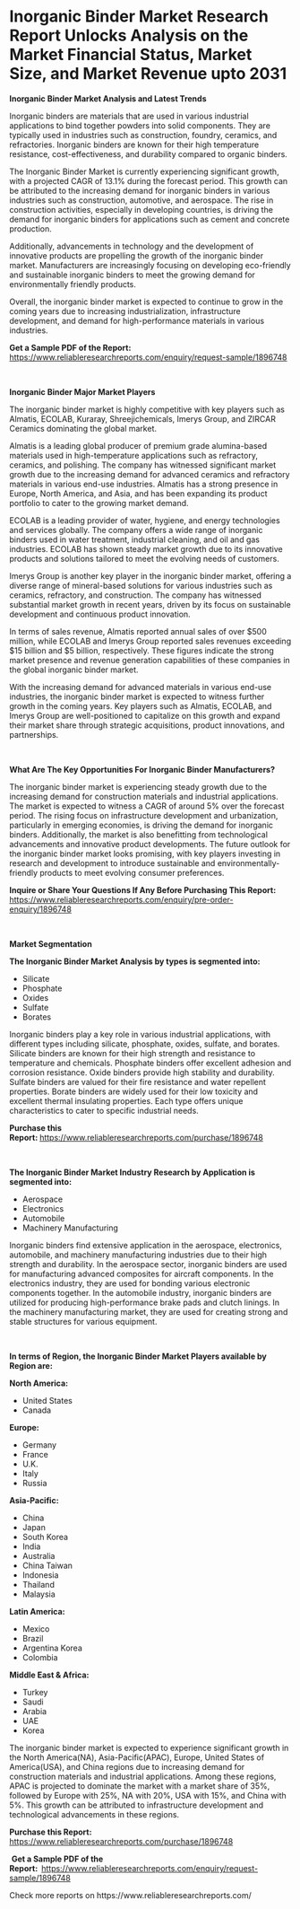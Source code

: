 <p><h1>Inorganic Binder Market Research Report Unlocks Analysis on the Market Financial Status, Market Size, and Market Revenue upto 2031</h1></p><p><strong>Inorganic Binder Market Analysis and Latest Trends</strong></p>
<p><p>Inorganic binders are materials that are used in various industrial applications to bind together powders into solid components. They are typically used in industries such as construction, foundry, ceramics, and refractories. Inorganic binders are known for their high temperature resistance, cost-effectiveness, and durability compared to organic binders.</p><p>The Inorganic Binder Market is currently experiencing significant growth, with a projected CAGR of 13.1% during the forecast period. This growth can be attributed to the increasing demand for inorganic binders in various industries such as construction, automotive, and aerospace. The rise in construction activities, especially in developing countries, is driving the demand for inorganic binders for applications such as cement and concrete production.</p><p>Additionally, advancements in technology and the development of innovative products are propelling the growth of the inorganic binder market. Manufacturers are increasingly focusing on developing eco-friendly and sustainable inorganic binders to meet the growing demand for environmentally friendly products.</p><p>Overall, the inorganic binder market is expected to continue to grow in the coming years due to increasing industrialization, infrastructure development, and demand for high-performance materials in various industries.</p></p>
<p><strong>Get a Sample PDF of the Report:&nbsp;</strong> <a href="https://www.reliableresearchreports.com/enquiry/request-sample/1896748">https://www.reliableresearchreports.com/enquiry/request-sample/1896748</a></p>
<p>&nbsp;</p>
<p><strong>Inorganic Binder Major Market Players</strong></p>
<p><p>The inorganic binder market is highly competitive with key players such as Almatis, ECOLAB, Kuraray, Shreejichemicals, Imerys Group, and ZIRCAR Ceramics dominating the global market. </p><p>Almatis is a leading global producer of premium grade alumina-based materials used in high-temperature applications such as refractory, ceramics, and polishing. The company has witnessed significant market growth due to the increasing demand for advanced ceramics and refractory materials in various end-use industries. Almatis has a strong presence in Europe, North America, and Asia, and has been expanding its product portfolio to cater to the growing market demand.</p><p>ECOLAB is a leading provider of water, hygiene, and energy technologies and services globally. The company offers a wide range of inorganic binders used in water treatment, industrial cleaning, and oil and gas industries. ECOLAB has shown steady market growth due to its innovative products and solutions tailored to meet the evolving needs of customers.</p><p>Imerys Group is another key player in the inorganic binder market, offering a diverse range of mineral-based solutions for various industries such as ceramics, refractory, and construction. The company has witnessed substantial market growth in recent years, driven by its focus on sustainable development and continuous product innovation.</p><p>In terms of sales revenue, Almatis reported annual sales of over $500 million, while ECOLAB and Imerys Group reported sales revenues exceeding $15 billion and $5 billion, respectively. These figures indicate the strong market presence and revenue generation capabilities of these companies in the global inorganic binder market. </p><p>With the increasing demand for advanced materials in various end-use industries, the inorganic binder market is expected to witness further growth in the coming years. Key players such as Almatis, ECOLAB, and Imerys Group are well-positioned to capitalize on this growth and expand their market share through strategic acquisitions, product innovations, and partnerships.</p></p>
<p>&nbsp;</p>
<p><strong>What Are The Key Opportunities For Inorganic Binder Manufacturers?</strong></p>
<p><p>The inorganic binder market is experiencing steady growth due to the increasing demand for construction materials and industrial applications. The market is expected to witness a CAGR of around 5% over the forecast period. The rising focus on infrastructure development and urbanization, particularly in emerging economies, is driving the demand for inorganic binders. Additionally, the market is also benefitting from technological advancements and innovative product developments. The future outlook for the inorganic binder market looks promising, with key players investing in research and development to introduce sustainable and environmentally-friendly products to meet evolving consumer preferences.</p></p>
<p><strong>Inquire or Share Your Questions If Any Before Purchasing This Report:</strong> <a href="https://www.reliableresearchreports.com/enquiry/pre-order-enquiry/1896748">https://www.reliableresearchreports.com/enquiry/pre-order-enquiry/1896748</a></p>
<p>&nbsp;</p>
<p><strong>Market Segmentation</strong></p>
<p><strong>The Inorganic Binder Market Analysis by types is segmented into:</strong></p>
<p><ul><li>Silicate</li><li>Phosphate</li><li>Oxides</li><li>Sulfate</li><li>Borates</li></ul></p>
<p><p>Inorganic binders play a key role in various industrial applications, with different types including silicate, phosphate, oxides, sulfate, and borates. Silicate binders are known for their high strength and resistance to temperature and chemicals. Phosphate binders offer excellent adhesion and corrosion resistance. Oxide binders provide high stability and durability. Sulfate binders are valued for their fire resistance and water repellent properties. Borate binders are widely used for their low toxicity and excellent thermal insulating properties. Each type offers unique characteristics to cater to specific industrial needs.</p></p>
<p><strong>Purchase this Report:&nbsp;</strong><a href="https://www.reliableresearchreports.com/purchase/1896748">https://www.reliableresearchreports.com/purchase/1896748</a></p>
<p>&nbsp;</p>
<p><strong>The Inorganic Binder Market Industry Research by Application is segmented into:</strong></p>
<p><ul><li>Aerospace</li><li>Electronics</li><li>Automobile</li><li>Machinery Manufacturing</li></ul></p>
<p><p>Inorganic binders find extensive application in the aerospace, electronics, automobile, and machinery manufacturing industries due to their high strength and durability. In the aerospace sector, inorganic binders are used for manufacturing advanced composites for aircraft components. In the electronics industry, they are used for bonding various electronic components together. In the automobile industry, inorganic binders are utilized for producing high-performance brake pads and clutch linings. In the machinery manufacturing market, they are used for creating strong and stable structures for various equipment.</p></p>
<p>&nbsp;</p>
<p><strong>In terms of Region, the Inorganic Binder Market Players available by Region are:</strong></p>
<p>
    <p> <strong> North America: </strong>
        <ul>
            <li>United States</li>
            <li>Canada</li>
        </ul>
        </p> 
    <p> <strong> Europe: </strong>
        <ul>
            <li>Germany</li>
            <li>France</li>
            <li>U.K.</li>
            <li>Italy</li>
            <li>Russia</li>
        </ul>
        </p> 
    <p> <strong> Asia-Pacific: </strong>
        <ul>
            <li>China</li>
            <li>Japan</li>
            <li>South Korea</li>
            <li>India</li>
            <li>Australia</li>
            <li>China Taiwan</li>
            <li>Indonesia</li>
            <li>Thailand</li>
            <li>Malaysia</li>
        </ul>
        </p> 
    <p> <strong> Latin America: </strong>
        <ul>
            <li>Mexico</li>
            <li>Brazil</li>
            <li>Argentina Korea</li>
            <li>Colombia</li>
        </ul>
        </p> 
    <p> <strong> Middle East & Africa: </strong>
        <ul>
            <li>Turkey</li>
            <li>Saudi</li>
            <li>Arabia</li>
            <li>UAE</li>
            <li>Korea</li>
        </ul>
    </p>
    </p>
<p><p>The inorganic binder market is expected to experience significant growth in the North America(NA), Asia-Pacific(APAC), Europe, United States of America(USA), and China regions due to increasing demand for construction materials and industrial applications. Among these regions, APAC is projected to dominate the market with a market share of 35%, followed by Europe with 25%, NA with 20%, USA with 15%, and China with 5%. This growth can be attributed to infrastructure development and technological advancements in these regions.</p></p>
<p><strong>Purchase this Report: </strong><a href="https://www.reliableresearchreports.com/purchase/1896748">https://www.reliableresearchreports.com/purchase/1896748</a></p>
<p>&nbsp;<strong>Get a Sample PDF of the Report:&nbsp;&nbsp;</strong><a href="https://www.reliableresearchreports.com/enquiry/request-sample/1896748">https://www.reliableresearchreports.com/enquiry/request-sample/1896748</a></p>
<p><strong></strong></p>
<p>Check more reports on https://www.reliableresearchreports.com/</p>
